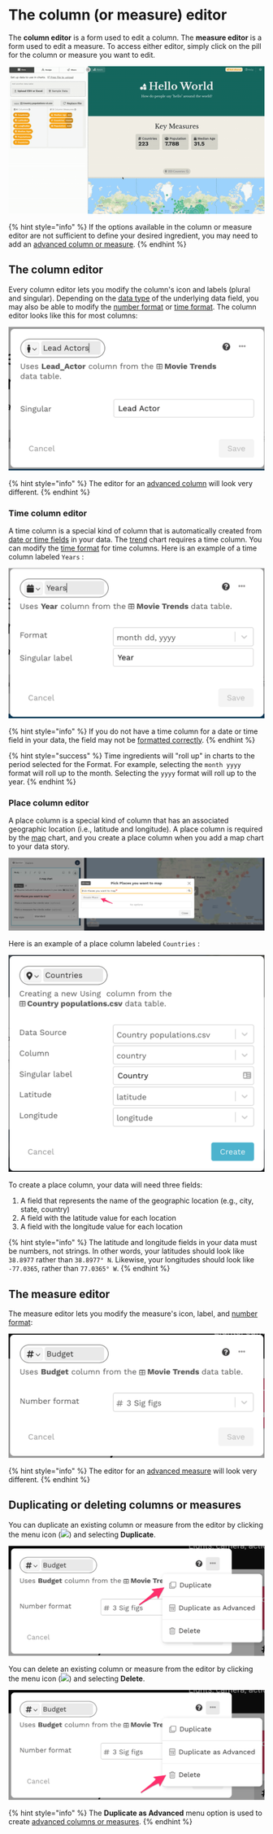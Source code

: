 # The column (or measure) editor

The **column editor** is a form used to edit a column. The **measure editor** is a form used to edit a measure. To access either editor, simply click on the pill for the column or measure you want to edit. &#x20;

![Access the column editor by clicking the column pill](<../../../.gitbook/assets/Column editor.gif>)

{% hint style="info" %}
If the options available in the column or measure editor are not sufficient to define your desired ingredient, you may need to add an [advanced column or measure](../advanced-ingredients/).&#x20;
{% endhint %}

## The column editor

Every column editor lets you modify the column's icon and labels (plural and singular). Depending on the [data type](../the-data-preview.md#data-types) of the underlying data field, you may also be able to modify the [number format](../adding-ingredients/ingredient-formats.md) or [time format](time-formats.md). The column editor looks like this for most columns:

![The column editor](<../../../.gitbook/assets/image (331).png>)

{% hint style="info" %}
The editor for an [advanced column](../advanced-ingredients/) will look very different.
{% endhint %}

### Time column editor

A time column is a special kind of column that is automatically created from [date or time fields](../the-data-preview.md#data-types) in your data. The [trend](../../story-designer/charts/trend.md) chart requires a time column. You can modify the [time format](time-formats.md) for time columns. Here is an example of a time column labeled `Years` :

![The time column editor](<../../../.gitbook/assets/image (321).png>)

{% hint style="info" %}
If you do not have a time column for a date or time field in your data, the field may not be [formatted correctly](../../design-tips/preparing-your-data.md).
{% endhint %}

{% hint style="success" %}
Time ingredients will "roll up" in charts to the period selected for the Format. For example, selecting the `month yyyy` format will roll up to the month. Selecting the `yyyy` format will roll up to the year.&#x20;
{% endhint %}

### Place column editor

A place column is a special kind of column that has an associated geographic location (i.e., latitude and longitude). A place column is required by the [map](../../story-designer/charts/map.md) chart, and you create a place column when you add a map chart to your data story.&#x20;

![Place columns are created when you add a map chart](<../../../.gitbook/assets/image (362).png>)

Here is an example of a place column labeled `Countries` :

![The place column editor](<../../../.gitbook/assets/image (335).png>)

To create a place column, your data will need three fields:

1. A field that represents the name of the geographic location (e.g., city, state, country)
2. A field with the latitude value for each location
3. A field with the longitude value for each location

{% hint style="info" %}
The latitude and longitude fields in your data must be numbers, not strings. In other words, your latitudes should look like `38.8977` rather than `38.8977° N`. Likewise, your longitudes should look like `-77.0365`, rather than `77.0365° W`.
{% endhint %}

## The measure editor

The measure editor lets you modify the measure's icon, label, and [number format](../adding-ingredients/ingredient-formats.md):

![The measure editor](<../../../.gitbook/assets/image (328).png>)

{% hint style="info" %}
The editor for an [advanced measure](../advanced-ingredients/) will look very different.
{% endhint %}

## Duplicating or deleting columns or measures

You can duplicate an existing column or measure from the editor by clicking the menu icon (![](../../../.gitbook/assets/ellipsis-h-solid.svg)) and selecting **Duplicate**.

![Duplicating a column or measure](<../../../.gitbook/assets/image (338).png>)

You can delete an existing column or measure from the editor by clicking the menu icon (![](../../../.gitbook/assets/ellipsis-h-solid.svg)) and selecting **Delete**.

![Deleting a column or measure](<../../../.gitbook/assets/image (358).png>)

{% hint style="info" %}
The **Duplicate as Advanced** menu option is used to create [advanced columns or measures](../advanced-ingredients/).
{% endhint %}
